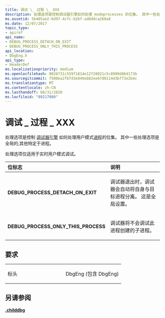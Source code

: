```yaml
---
title: 调试 \_ 过程 \_ XXX
description: 处理选项是控制调试器引擎如何处理 modeprocesses 的位集。 其中一些处理选项是全局的;其他特定于进程。
ms.assetid: 5b485ae2-6d97-4cfc-b2bf-ad8ddca268a8
ms.date: 12/07/2017
topic_type:
- apiref
api_name:
- DEBUG_PROCESS_DETACH_ON_EXIT
- DEBUG_PROCESS_ONLY_THIS_PROCESS
api_location:
- DbgEng.h
api_type:
- HeaderDef
ms.localizationpriority: medium
ms.openlocfilehash: 0026731c559f1814e12f28021c5c8909d86d173b
ms.sourcegitcommit: f500ea2fbfd3e849eb82ee67d011443bff3e2b4c
ms.translationtype: MT
ms.contentlocale: zh-CN
ms.lasthandoff: 08/31/2020
ms.locfileid: "89217080"
---
```

# <a name="debug_process_xxx"></a>调试 \_ 过程 \_ XXX


处理选项是控制 [调试器引擎](./introduction.md#debugger-engine) 如何处理用户模式[进程](./controlling-threads-and-processes.md#processes)的位集。 其中一些处理选项是全局的;其他特定于进程。

处理选项仅适用于实时用户模式调试。

<table>
<colgroup>
<col width="50%" />
<col width="50%" />
</colgroup>
<thead>
<tr class="header">
<th align="left">位标志</th>
<th align="left">说明</th>
</tr>
</thead>
<tbody>
<tr class="odd">
<td align="left"><span id="DEBUG_PROCESS_DETACH_ON_EXIT"></span><span id="debug_process_detach_on_exit"></span>
<strong>DEBUG_PROCESS_DETACH_ON_EXIT</strong></td>
<td align="left"><p>调试器退出时，调试器会自动将自身与目标进程分离。 这是全局设置。</p></td>
</tr>
<tr class="even">
<td align="left"><span id="DEBUG_PROCESS_ONLY_THIS_PROCESS"></span><span id="debug_process_only_this_process"></span>
<strong>DEBUG_PROCESS_ONLY_THIS_PROCESS</strong></td>
<td align="left"><p>调试器将不会调试此进程创建的子进程。</p></td>
</tr>
</tbody>
</table>

<a name="requirements"></a>要求
------------

<table>
<colgroup>
<col width="50%" />
<col width="50%" />
</colgroup>
<tbody>
<tr class="odd">
<td align="left"><p>标头</p></td>
<td align="left">DbgEng (包含 DbgEng) </td>
</tr>
</tbody>
</table>

## <a name="span-idsee_alsospansee-also"></a><span id="see_also"></span>另请参阅


[**.childdbg**](./-childdbg--debug-child-processes-.md)

 

